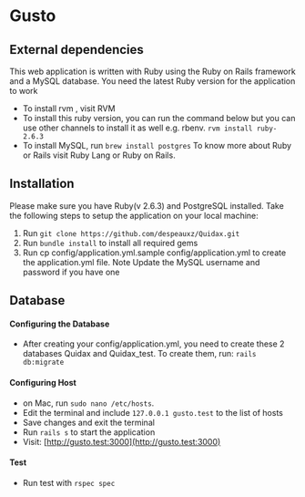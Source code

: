 # Gusto

## External dependencies

This web application is written with Ruby using the Ruby on Rails framework and a MySQL database. You need the latest Ruby version for the application to work

-   To install rvm , visit RVM
-   To install this ruby version, you can run the command below but you can use other channels to install it as well e.g. rbenv.
    `rvm install ruby-2.6.3`
-   To install MySQL, run
    `brew install postgres`
    To know more about Ruby or Rails visit Ruby Lang or Ruby on Rails.

## Installation

Please make sure you have Ruby(v 2.6.3) and PostgreSQL installed. Take the following steps to setup the application on your local machine:

1.  Run `git clone https://github.com/despeauxz/Quidax.git`
2.  Run `bundle install` to install all required gems
3.  Run cp config/application.yml.sample config/application.yml to create the application.yml file.
    Note Update the MySQL username and password if you have one

## Database

#### Configuring the Database

-   After creating your config/application.yml, you need to create these 2 databases Quidax and Quidax_test. To create them, run:
    `rails db:migrate`

#### Configuring Host

-   on Mac, run `sudo nano /etc/hosts`.
-   Edit the terminal and include `127.0.0.1 gusto.test` to the list of hosts
-   Save changes and exit the terminal
-   Run `rails s` to start the application
-   Visit: [http://gusto.test:3000](http://gusto.test:3000)

#### Test

-   Run test with `rspec spec`
